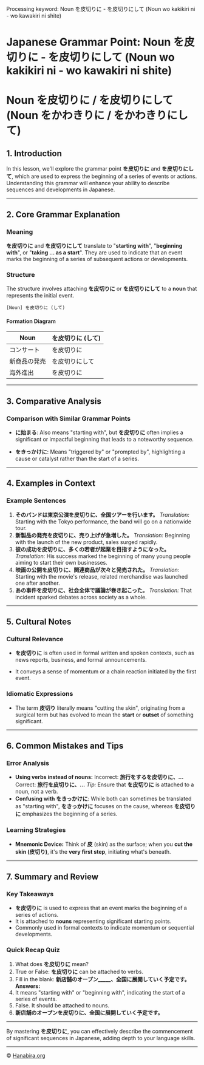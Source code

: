 Processing keyword: Noun を皮切りに - を皮切りにして (Noun wo kakikiri ni - wo kawakiri ni shite)
# Japanese Grammar Point: Noun を皮切りに - を皮切りにして (Noun wo kakikiri ni - wo kawakiri ni shite)
# Noun を皮切りに / を皮切りにして (Noun をかわきりに / をかわきりにして)
## 1. Introduction
In this lesson, we'll explore the grammar point **を皮切りに** and **を皮切りにして**, which are used to express the beginning of a series of events or actions. Understanding this grammar will enhance your ability to describe sequences and developments in Japanese.

---
## 2. Core Grammar Explanation
### Meaning
**を皮切りに** and **を皮切りにして** translate to "**starting with**", "**beginning with**", or "**taking ... as a start**". They are used to indicate that an event marks the beginning of a series of subsequent actions or developments.
### Structure
The structure involves attaching **を皮切りに** or **を皮切りにして** to a **noun** that represents the initial event.
```plaintext
[Noun] を皮切りに (して)
```
#### Formation Diagram
| **Noun**             | を皮切りに (して) |
|----------------------|------------------|
| コンサート           | を皮切りに        |
| 新商品の発売         | を皮切りにして    |
| 海外進出             | を皮切りに        |
---
## 3. Comparative Analysis
### Comparison with Similar Grammar Points
- **に始まる**: Also means "starting with", but **を皮切りに** often implies a significant or impactful beginning that leads to a noteworthy sequence.
  
- **をきっかけに**: Means "triggered by" or "prompted by", highlighting a cause or catalyst rather than the start of a series.
---
## 4. Examples in Context
### Example Sentences
1. **そのバンドは東京公演を皮切りに、全国ツアーを行います。**
   *Translation:* Starting with the Tokyo performance, the band will go on a nationwide tour.
2. **新製品の発売を皮切りに、売り上げが急増した。**
   *Translation:* Beginning with the launch of the new product, sales surged rapidly.
3. **彼の成功を皮切りに、多くの若者が起業を目指すようになった。**
   *Translation:* His success marked the beginning of many young people aiming to start their own businesses.
4. **映画の公開を皮切りに、関連商品が次々と発売された。**
   *Translation:* Starting with the movie's release, related merchandise was launched one after another.
5. **あの事件を皮切りに、社会全体で議論が巻き起こった。**
   *Translation:* That incident sparked debates across society as a whole.
---
## 5. Cultural Notes
### Cultural Relevance
- **を皮切りに** is often used in formal written and spoken contexts, such as news reports, business, and formal announcements.
  
- It conveys a sense of momentum or a chain reaction initiated by the first event.
### Idiomatic Expressions
- The term **皮切り** literally means "cutting the skin", originating from a surgical term but has evolved to mean the **start** or **outset** of something significant.
---
## 6. Common Mistakes and Tips
### Error Analysis
- **Using verbs instead of nouns:**
  Incorrect: **旅行をするを皮切りに、...**
  Correct: **旅行を皮切りに、...**
  *Tip:* Ensure that **を皮切りに** is attached to a noun, not a verb.
- **Confusing with **をきっかけに****:
  While both can sometimes be translated as "starting with", **をきっかけに** focuses on the cause, whereas **を皮切りに** emphasizes the beginning of a series.
### Learning Strategies
- **Mnemonic Device:** Think of **皮** (skin) as the surface; when you **cut the skin (皮切り)**, it's the **very first step**, initiating what's beneath.
---
## 7. Summary and Review
### Key Takeaways
- **を皮切りに** is used to express that an event marks the beginning of a series of actions.
- It is attached to **nouns** representing significant starting points.
- Commonly used in formal contexts to indicate momentum or sequential developments.
### Quick Recap Quiz
1. What does **を皮切りに** mean?
2. True or False: **を皮切りに** can be attached to verbs.
3. Fill in the blank:
   **新店舗のオープン_____、全国に展開していく予定です。**
**Answers:**
1. It means "starting with" or "beginning with", indicating the start of a series of events.
2. False. It should be attached to nouns.
3. **新店舗のオープンを皮切りに、全国に展開していく予定です。**
---
By mastering **を皮切りに**, you can effectively describe the commencement of significant sequences in Japanese, adding depth to your language skills.


---

© [Hanabira.org](https://hanabira.org)
